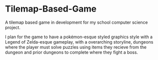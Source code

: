 
# Tilemap-Based-Game

A tilemap based game in development for my school computer science project.

I plan for the game to have a pokémon-esque styled graphics style with a Legend of Zelda-esque gameplay, with a overarching storyline, dungeons where the player must solve puzzles using items they recieve from the dungeon and prior dungeons to complete where they fight a boss.
